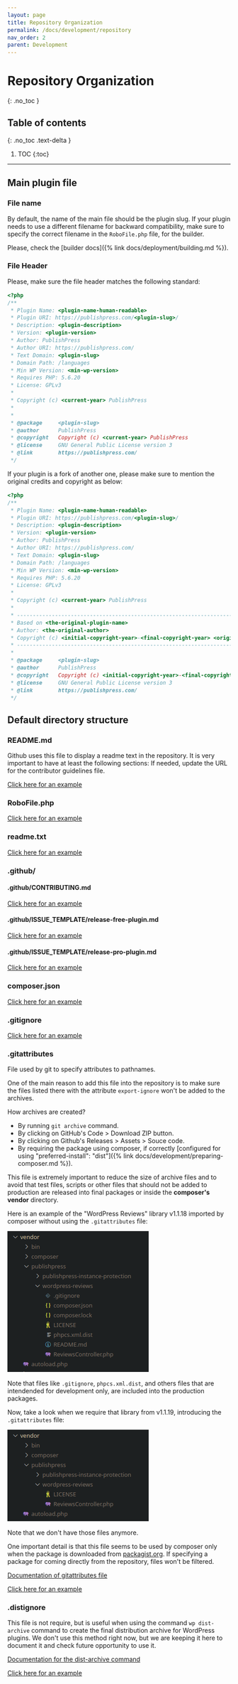 ```yaml
---
layout: page
title: Repository Organization
permalink: /docs/development/repository
nav_order: 2
parent: Development
---
```


# Repository Organization
{: .no_toc }

## Table of contents
{: .no_toc .text-delta }

1. TOC
{:toc}

---

## Main plugin file

### File name

By default, the name of the main file should be the plugin slug. If your plugin needs to use a different filename for
backward compatibility, make sure to specify the correct filename in the `RoboFile.php` file, for the builder.

Please, check the [builder docs]({% link docs/deployment/building.md %}).

### File Header

Please, make sure the file header matches the following standard:

```php
<?php
/**
 * Plugin Name: <plugin-name-human-readable>
 * Plugin URI: https://publishpress.com/<plugin-slug>/
 * Description: <plugin-description>
 * Version: <plugin-version>
 * Author: PublishPress
 * Author URI: https://publishpress.com/
 * Text Domain: <plugin-slug>
 * Domain Path: /languages
 * Min WP Version: <min-wp-version>
 * Requires PHP: 5.6.20
 * License: GPLv3
 *
 * Copyright (c) <current-year> PublishPress
 *
 *
 * @package 	<plugin-slug>
 * @author		PublishPress
 * @copyright   Copyright (c) <current-year> PublishPress
 * @license		GNU General Public License version 3
 * @link		https://publishpress.com/
 */
```

If your plugin is a fork of another one, please make sure to mention the original credits and copyright as below:

```php
<?php
/**
 * Plugin Name: <plugin-name-human-readable>
 * Plugin URI: https://publishpress.com/<plugin-slug>/
 * Description: <plugin-description>
 * Version: <plugin-version>
 * Author: PublishPress
 * Author URI: https://publishpress.com/
 * Text Domain: <plugin-slug>
 * Domain Path: /languages
 * Min WP Version: <min-wp-version>
 * Requires PHP: 5.6.20
 * License: GPLv3
 *
 * Copyright (c) <current-year> PublishPress
 *
 * ------------------------------------------------------------------------------
 * Based on <the-original-plugin-name>
 * Author: <the-original-author>
 * Copyright (c) <initial-copyright-year>-<final-copyright-year> <original-author-name>
 * ------------------------------------------------------------------------------
 *
 * @package 	<plugin-slug>
 * @author		PublishPress
 * @copyright   Copyright (c) <initial-copyright-year>-<final-copyright-year> <original-author-name>, modifications Copyright (c) <current-year> PublishPress
 * @license		GNU General Public License version 3
 * @link		https://publishpress.com/
 */
```

## Default directory structure

### README.md

Github uses this file to display a readme text in the repository. It is very important to have at least the following sections:
If needed, update the URL for the contributor guidelines file.

[Click here for an example](https://github.com/publishpress/publishpress.github.io/blob/master/examples/README.md)

### RoboFile.php

[Click here for an example](https://github.com/publishpress/publishpress.github.io/blob/master/examples/RoboFile.php)

### readme.txt

[Click here for an example](https://github.com/publishpress/publishpress.github.io/blob/master/examples/readme.txt)

### .github/

#### .github/CONTRIBUTING.md

[Click here for an example](https://github.com/publishpress/publishpress.github.io/blob/master/examples/CONTRIBUTING.md)

#### .github/ISSUE_TEMPLATE/release-free-plugin.md

[Click here for an example](https://github.com/publishpress/publishpress.github.io/blob/master/examples/release-free-plugin.md.dist)

#### .github/ISSUE_TEMPLATE/release-pro-plugin.md

[Click here for an example](https://github.com/publishpress/publishpress.github.io/blob/master/examples/release-pro-plugin.md.dist)

### composer.json

[Click here for an example](https://github.com/publishpress/publishpress.github.io/blob/master/examples/composer.json)

### .gitignore

[Click here for an example](https://github.com/publishpress/publishpress.github.io/blob/master/examples/.gitignore)

### .gitattributes

File used by git to specify attributes to pathnames.

One of the main reason to add this file into the repository is to make sure the files listed there with the attribute `export-ignore` won't be added to the archives.

How archives are created?

* By running `git archive` command.
* By clicking on GitHub's Code > Download ZIP button.
* By clicking on Github's Releases > Assets > Souce code.
* By requiring the package using composer, if correctly [configured for using "preferred-install": "dist"]({% link docs/development/preparing-composer.md %}).

This file is extremely important to reduce the size of archive files and to avoid that test files, scripts or other files that should not be added to production are released into final packages or inside the **composer's vendor** directory.

Here is an example of the "WordPress Reviews" library v1.1.18 imported by composer without using the `.gitattributes` file:

![Library without using gitattributes](/assets/img/library-without-gitattributes.png "Library without using gitattributes")

Note that files like `.gitignore`, `phpcs.xml.dist`, and others files that are intendended for development only, are included into the production packages.

Now, take a look when we require that library from v1.1.19, introducing the `.gitattributes` file:

![Library using gitattributes](/assets/img/library-with-gitattributes.png "Library using gitattributes")

Note that we don't have those files anymore.

One important detail is that this file seems to be used by composer only when the package is downloaded from [packagist.org](https://packagist.org). If specifying a package for coming directly from the repository, files won't be filtered.

[Documentation of gitattributes file](https://git-scm.com/docs/gitattributes)

[Click here for an example](https://github.com/publishpress/publishpress.github.io/blob/master/examples/.gitattributes)



### .distignore

This file is not require, but is useful when using the command `wp dist-archive` command to create the final distribution archive for WordPress plugins. We don't use this method right now, but we are keeping it here to document it and check future opportunity to use it.

[Documentation for the dist-archive command]()

[Click here for an example](https://github.com/publishpress/publishpress.github.io/blob/master/examples/.distignore)
